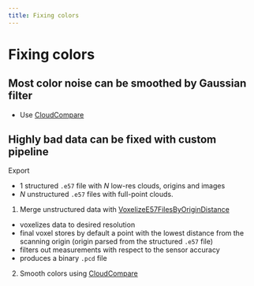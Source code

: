```yaml
---
title: Fixing colors
---
```


# Fixing colors

## Most color noise can be smoothed by Gaussian filter

- Use [CloudCompare](https://ctu-mrs.github.io/docs/software/3d_model_processing/cloudcompare.html#smoothing-colors)

## Highly bad data can be fixed with custom pipeline

Export
  - 1 structured `.e57` file with *N* low-res clouds, origins and images
  - *N* unstructured `.e57` files with full-point clouds.

1. Merge unstructured data with [VoxelizeE57FilesByOriginDistance](https://mrs.felk.cvut.cz/gitlab/NAKI/naki_postprocessing/tree/master)
  - voxelizes data to desired resolution
  - final voxel stores by default a point with the lowest distance from the scanning origin (origin parsed from the structured `.e57` file)
  - filters out measurements with respect to the sensor accuracy
  - produces a binary `.pcd` file
2. Smooth colors using [CloudCompare](https://ctu-mrs.github.io/docs/software/3d_model_processing/cloudcompare.html#smoothing-colors)
